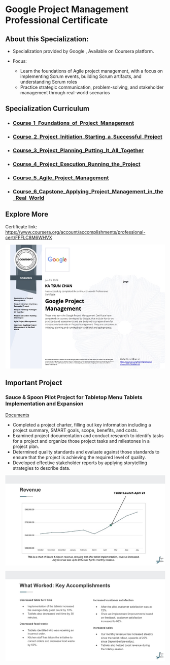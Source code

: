 # Google Project Management Professional Certificate
 
## About this Specialization:

+ Specialization provided by Google , Available on Coursera platform.

+ Focus: 
    + Learn the foundations of Agile project management, with a focus on implementing Scrum events, building Scrum artifacts, and understanding Scrum roles
    + Practice strategic communication, problem-solving, and stakeholder management through real-world scenarios



## Specialization Curriculum
+ ### [Course_1_Foundations_of_Project_Management](https://github.com/ktchan33GBC/Google-Project-Management-Professional-Certificate/tree/main/Course_1_Foundations_of_Project_Management)
+ ### [Course_2_Project_Initiation_Starting_a_Successful_Project](https://github.com/ktchan33GBC/Google-Project-Management-Professional-Certificate/tree/main/Course_2_Project_Initiation_Starting_a_Successful_Project)
+ ### [Course_3_Project_Planning_Putting_It_All_Together](https://github.com/ktchan33GBC/Google-Project-Management-Professional-Certificate/tree/main/Course_3_Project_Planning_Putting_It_All_Together)
+ ### [Course_4_Project_Execution_Running_the_Project](https://github.com/ktchan33GBC/Google-Project-Management-Professional-Certificate/tree/main/Course_4_Project_Execution_Running_the_Project)
+ ### [Course_5_Agile_Project_Management](https://github.com/ktchan33GBC/Google-Project-Management-Professional-Certificate/tree/main/Course_5_Agile_Project_Management)
+ ### [Course_6_Capstone_Applying_Project_Management_in_the_Real_World](https://github.com/ktchan33GBC/Google-Project-Management-Professional-Certificate/tree/main/Course_6_Capstone_Applying_Project_Management_in_the_Real_World)


## Explore More
Certificate link: https://www.coursera.org/account/accomplishments/professional-cert/FFFLC8M6WHVX

![Certificate](https://github.com/ktchan33GBC/Google-Project-Management-Professional-Certificate/blob/main/img/Specialization_Certificate_Coursera_Google_Project_Management_Professional_Certificate.jpg)

<!-- USAGE EXAMPLES -->

## Important Project


### Sauce & Spoon Pilot Project for Tabletop Menu Tablets Implementation and Expansion
[Documents](https://github.com/ktchan33GBC/Google-Project-Management-Professional-Certificate/tree/main/Course_6_Capstone_Applying_Project_Management_in_the_Real_World/Proj_Sauce_and_Spoon_Tablet_Launch)


+ Completed a project charter, filling out key information including a project summary, SMART goals, scope, benefits, and costs.
+ Examined project documentation and conduct research to identify tasks for a project and organize those project tasks and milestones in a project plan.
+ Determined quality standards and evaluate against those standards to ensure that the project is achieving the required level of quality.
+ Developed effective stakeholder reports by applying storytelling strategies to describe data.


![Result](https://github.com/ktchan33GBC/Google-Project-Management-Professional-Certificate/blob/main/img/Result_Impact_Report_Sauce_and_Spoon_1.jpg)



![Result](https://github.com/ktchan33GBC/Google-Project-Management-Professional-Certificate/blob/main/img/Result_Impact_Report_Sauce_and_Spoon_2.jpg)